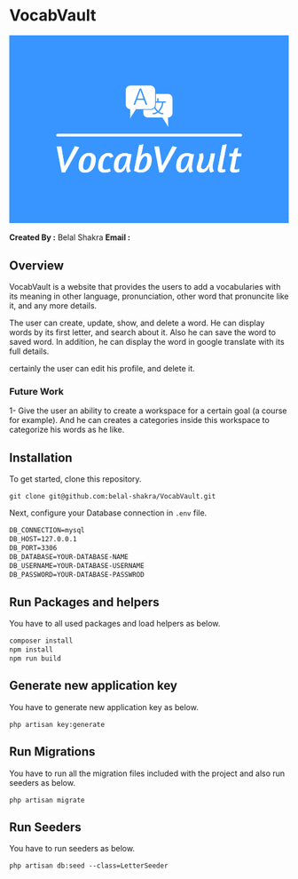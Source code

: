 # VocabVault

<img src="public/assets/img/VocabVault-poster.png">


**Created By :** Belal Shakra
**Email :**


## Overview

VocabVault is a website that provides the users to add a vocabularies with its meaning in other language, pronunciation, other word that pronuncite like it, and any more details. 

The user can create, update, show, and delete a word. He can display words by its first letter, and search about it.
Also he can save the word to saved word. In addition, he can display the word in google translate with its full details.

certainly the user can edit his profile, and delete it.


### Future Work
1- Give the user an ability to create a workspace for a certain goal (a course for example). And he can creates a categories inside this workspace to categorize his words as he like.



## Installation

To get started, clone this repository.

```
git clone git@github.com:belal-shakra/VocabVault.git
```

Next, configure your Database connection in `.env` file.

```
DB_CONNECTION=mysql
DB_HOST=127.0.0.1
DB_PORT=3306
DB_DATABASE=YOUR-DATABASE-NAME
DB_USERNAME=YOUR-DATABASE-USERNAME
DB_PASSWORD=YOUR-DATABASE-PASSWROD
```

## Run Packages and helpers

You have to all used packages and load helpers as below.

```
composer install
npm install
npm run build
```

## Generate new application key

You have to generate new application key as below.

```
php artisan key:generate
```

## Run Migrations

You have to run all the migration files included with the project and also run seeders as below.

```
php artisan migrate
```

## Run Seeders

You have to run seeders as below.

```
php artisan db:seed --class=LetterSeeder
```

